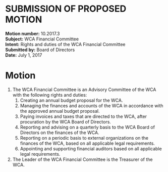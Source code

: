 # SUBMISSION OF PROPOSED MOTION

**Motion number:** 10.2017.3  
**Subject:** WCA Financial Committee  
**Intent:** Rights and duties of the WCA Financial Committee  
**Submitted by:** Board of Directors  
**Date:** July 1, 2017  

# Motion

1. The WCA Financial Committee is an Advisory Committee of the WCA with the following rights and duties:
   1. Creating an annual budget proposal for the WCA.
   2. Managing the finances and accounts of the WCA in accordance with the approved annual budget proposal.
   3. Paying invoices and taxes that are directed to the WCA, after procuration by the WCA Board of Directors.
   4. Reporting and advising on a quarterly basis to the WCA Board of Directors on the finances of the WCA.
   5. Reporting on a periodic basis to external organizations on the finances of the WCA, based on all applicable legal requirements.
   6. Appointing and supporting financial auditors based on all applicable legal requirements.
2. The Leader of the WCA Financial Committee is the Treasurer of the WCA.
